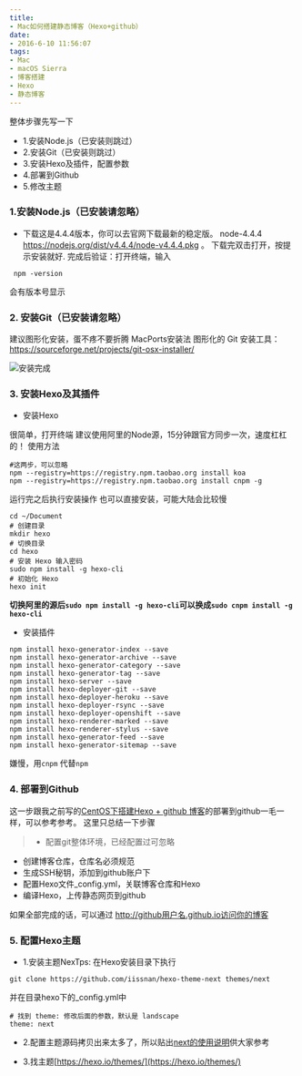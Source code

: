 ```yaml
---
title:
- Mac如何搭建静态博客（Hexo+github）
date:
- 2016-6-10 11:56:07
tags:
- Mac
- macOS Sierra
- 博客搭建
- Hexo
- 静态博客
---
```


整体步骤先写一下
+ 1.安装Node.js（已安装则跳过）
+ 2.安装Git（已安装则跳过）
+ 3.安装Hexo及插件，配置参数
+ 4.部署到Github
+ 5.修改主题

### 1.安装Node.js（已安装请忽略）

+ 下载这是4.4.4版本，你可以去官网下载最新的稳定版。
node-4.4.4 https://nodejs.org/dist/v4.4.4/node-v4.4.4.pkg 。
下载完双击打开，按提示安装就好.
完成后验证：打开终端，输入
```
 npm -version
```
会有版本号显示

<!-- more -->

### 2. 安装Git（已安装请忽略）
建议图形化安装，蛋不疼不要折腾 MacPorts安装法
图形化的 Git 安装工具：https://sourceforge.net/projects/git-osx-installer/

![安装完成](http://upload-images.jianshu.io/upload_images/1112615-db7d02983c2c7d3c.png?imageMogr2/auto-orient/strip%7CimageView2/2/w/1240)

### 3. 安装Hexo及其插件
+ 安装Hexo

很简单，打开终端
建议使用阿里的Node源，15分钟跟官方同步一次，速度杠杠的！
使用方法
```
#这两步，可以忽略
npm --registry=https://registry.npm.taobao.org install koa
npm --registry=https://registry.npm.taobao.org install cnpm -g
```
运行完之后执行安装操作
也可以直接安装，可能大陆会比较慢

```
cd ~/Document
# 创建目录
mkdir hexo
# 切换目录
cd hexo
# 安装 Hexo 输入密码
sudo npm install -g hexo-cli
# 初始化 Hexo
hexo init
```
**切换阿里的源后`sudo npm install -g hexo-cli`可以换成`sudo cnpm install -g hexo-cli`**

+ 安装插件

```
npm install hexo-generator-index --save
npm install hexo-generator-archive --save
npm install hexo-generator-category --save
npm install hexo-generator-tag --save
npm install hexo-server --save
npm install hexo-deployer-git --save
npm install hexo-deployer-heroku --save
npm install hexo-deployer-rsync --save
npm install hexo-deployer-openshift --save
npm install hexo-renderer-marked --save
npm install hexo-renderer-stylus --save
npm install hexo-generator-feed --save
npm install hexo-generator-sitemap --save
```
嫌慢，用`cnpm` 代替`npm`


### 4. 部署到Github

这一步跟我之前写的[CentOS下搭建Hexo + github 博客](http://www.jianshu.com/p/0823e387c019)的部署到github一毛一样，可以参考参考。
这里只总结一下步骤
> + 配置git整体环境，已经配置过可忽略
+ 创建博客仓库，仓库名必须规范
+ 生成SSH秘钥，添加到github账户下
+ 配置Hexo文件_config.yml，关联博客仓库和Hexo
+ 编译Hexo，上传静态网页到github

如果全部完成的话，可以通过 http://github用户名.github.io访问你的博客

### 5. 配置Hexo主题
+ 1.安装主题NexTps: 在Hexo安装目录下执行
```
git clone https://github.com/iissnan/hexo-theme-next themes/next
```
并在目录hexo下的_config.yml中
```
# 找到 theme: 修改后面的参数，默认是 landscape
theme: next
```
+ 2.配置主题源码拷贝出来太多了，所以贴出[next的使用说明](http://theme-next.iissnan.com/getting-started.html)供大家参考

+ 3.找主题[https://hexo.io/themes/](https://hexo.io/themes/)
